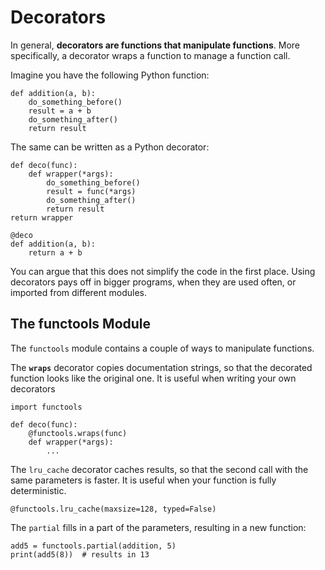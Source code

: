 
# Decorators

In general, **decorators are functions that manipulate functions**. 
More specifically, a decorator wraps a function to manage a function call.

Imagine you have the following Python function:

    def addition(a, b):
        do_something_before()
        result = a + b
        do_something_after()
        return result


The same can be written as a Python decorator:

    def deco(func):
        def wrapper(*args):
            do_something_before()
            result = func(*args)
            do_something_after()
            return result
    return wrapper

    @deco
    def addition(a, b):
        return a + b

You can argue that this does not simplify the code in the first place. Using decorators pays off in bigger programs, when they are used often, or imported from different modules.


## The functools Module

The `functools` module contains a couple of ways to manipulate functions.

The **`wraps`** decorator copies documentation strings, so that the decorated function looks like the original one. It is useful when writing your own decorators

    import functools

    def deco(func):
        @functools.wraps(func) 
        def wrapper(*args):
            ...


The `lru_cache` decorator caches results, so that the second call with the same parameters is faster. It is useful when your function is fully deterministic.

    @functools.lru_cache(maxsize=128, typed=False) 

The `partial` fills in a part of the parameters, resulting in a new function:

    add5 = functools.partial(addition, 5)
    print(add5(8))  # results in 13

